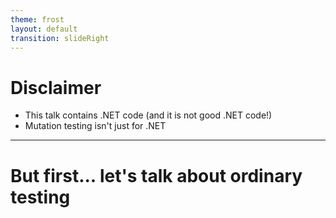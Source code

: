 ```yaml
---
theme: frost
layout: default
transition: slideRight
---
```


# Disclaimer

- This talk contains .NET code (and it is not good .NET code!)
- Mutation testing isn't just for .NET

---

# But first... let's talk about ordinary testing
